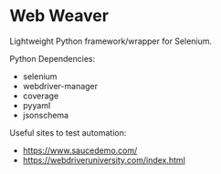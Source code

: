 # Web Weaver

Lightweight Python framework/wrapper for Selenium. 


Python Dependencies:

* selenium
* webdriver-manager
* coverage
* pyyaml
* jsonschema

Useful sites to test automation:

* https://www.saucedemo.com/
* https://webdriveruniversity.com/index.html
